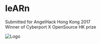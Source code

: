 # leARn

Submitted for AngelHack Hong Kong 2017  
Winner of Cyberport X OpenSource HK prize

![Logo](https://i.imgur.com/zouuPO8.png)
